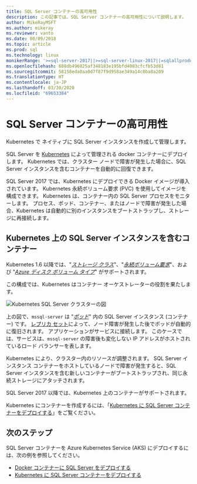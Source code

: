 ```yaml
---
title: SQL Server コンテナーの高可用性
description: この記事では、SQL Server コンテナーの高可用性について説明します。
author: MikeRayMSFT
ms.author: mikeray
ms.reviewer: vanto
ms.date: 08/09/2018
ms.topic: article
ms.prod: sql
ms.technology: linux
monikerRange: '>=sql-server-2017||>=sql-server-linux-2017||=sqlallproducts-allversions'
ms.openlocfilehash: 688db496825af348183e195bfd4003cfcfb53d81
ms.sourcegitcommit: 58158eda0aa0d7f87f9d958ae349a14c0ba8a209
ms.translationtype: HT
ms.contentlocale: ja-JP
ms.lasthandoff: 03/30/2020
ms.locfileid: "69653384"
---
```

# <a name="high-availability-for-sql-server-containers"></a>SQL Server コンテナーの高可用性

Kubernetes で ネイティブに SQL Server インスタンスを作成して管理します。

SQL Server を [Kubernetes](https://kubernetes.io/) によって管理される docker コンテナーにデプロイします。 Kubernetes では、クラスター ノードで障害が発生した場合に、SQL Server インスタンスを含むコンテナーを自動的に回復できます。

SQL Server 2017 では、Kubernetes にデプロイできる Docker イメージが導入されています。 Kubernetes 永続ボリューム要求 (PVC) を使用してイメージを構成できます。 Kubernetes は、コンテナー内の SQL Server プロセスをモニターします。 プロセス、ポッド、コンテナー、またはノードで障害が発生した場合、Kubernetes は自動的に別のインスタンスをブートストラップし、ストレージに再接続します。

## <a name="container-with-sql-server-instance-on-kubernetes"></a>Kubernetes 上の SQL Server インスタンスを含むコンテナー

Kubernetes 1.6 以降では、"[*ストレージ クラス*](https://kubernetes.io/docs/concepts/storage/storage-classes/)"、"[*永続ボリューム要求*](https://kubernetes.io/docs/concepts/storage/storage-classes/#persistentvolumeclaims)"、および "[*Azure ディスク ボリューム タイプ*](https://github.com/kubernetes/examples/tree/master/staging/volumes/azure_disk)" がサポートされます。 

この構成では、Kubernetes はコンテナー オーケストレーターの役割を果たします。 

![Kubernetes SQL Server クラスターの図](media/tutorial-sql-server-containers-kubernetes/kubernetes-sql.png)

上の図で、`mssql-server` は "[*ポッド*](https://kubernetes.io/docs/concepts/workloads/pods/pod/)" 内の SQL Server インスタンス (コンテナー) です。 [レプリカ セット](https://kubernetes.io/docs/concepts/workloads/controllers/replicaset/)によって、ノード障害が発生した後でポッドが自動的に復旧されます。 アプリケーションがサービスに接続します。 このケースでは、サービスは、`mssql-server` の障害後も変化しない IP アドレスがホストされているロード バランサーを表します。

Kubernetes により、クラスター内のリソースが調整されます。 SQL Server インスタンス コンテナーをホストしているノードで障害が発生すると、SQL Server インスタンスを含む新しいコンテナーがブートストラップされ、同じ永続ストレージにアタッチされます。

SQL Server 2017 以降では、Kubernetes 上のコンテナーがサポートされます。

Kubernetes にコンテナーを作成するには、「[Kubernetes に SQL Server コンテナーをデプロイする](tutorial-sql-server-containers-kubernetes.md)」をご覧ください。

## <a name="next-steps"></a>次のステップ

SQL Server コンテナーを Azure Kubernetes Service (AKS) にデプロイするには、次の例を参照してください。
* [Docker コンテナーに SQL Server をデプロイする](sql-server-linux-configure-docker.md)
* [Kubernetes に SQL Server コンテナーをデプロイする](tutorial-sql-server-containers-kubernetes.md)
